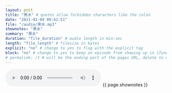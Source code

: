 ```yaml
---
layout: post
title: "黑水" # quotes allow forbidden characters like the colon
date: "2021-01-09 09:42:51"
file: "/audio/黑水.mp3"
shownotes: "黑水"
summary: "黑水"
duration: "file_duration" # audio length in min:sec
length: "file_length" # filesize in bytes
explicit: "no" # change to yes to flag with the explicit tag
block: "no" # change to yes to keep an episode from showing up in iTunes
# permalink: /1 # will be the ending part of the pages URL, delete to default to the title
---
```


<audio controls>
<source src="{{site.url}}{{site.baseurl}}{{ page.file }}" type="audio/x-mp3">
Your browser does not support the audio element.
</audio>
{{ page.shownotes }}
